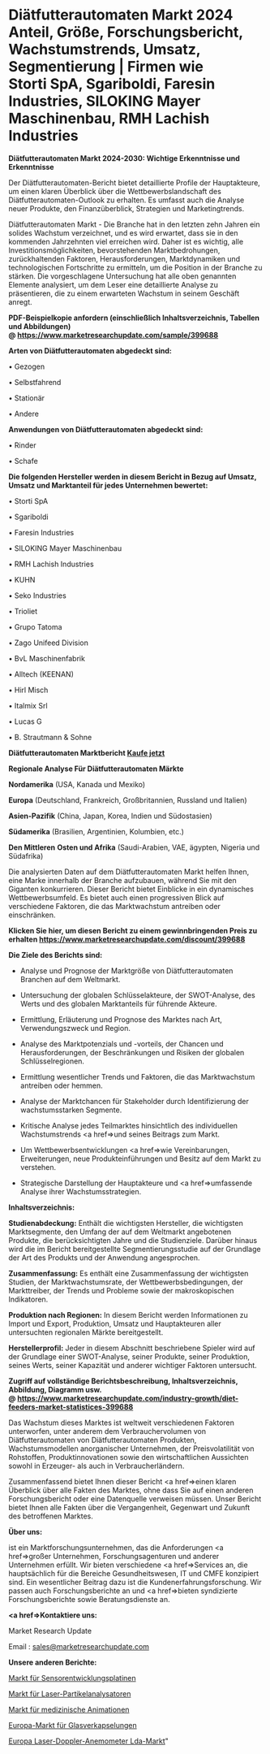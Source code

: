 # Diätfutterautomaten Markt 2024 Anteil, Größe, Forschungsbericht, Wachstumstrends, Umsatz, Segmentierung | Firmen wie Storti SpA, Sgariboldi, Faresin Industries, SILOKING Mayer Maschinenbau, RMH Lachish Industries

<strong>Diätfutterautomaten Markt 2024-2030: Wichtige Erkenntnisse und Erkenntnisse</strong>

Der Diätfutterautomaten-Bericht bietet detaillierte Profile der Hauptakteure, um einen klaren Überblick über die Wettbewerbslandschaft des Diätfutterautomaten-Outlook zu erhalten. Es umfasst auch die Analyse neuer Produkte, den Finanzüberblick, Strategien und Marketingtrends.

Diätfutterautomaten Markt - Die Branche hat in den letzten zehn Jahren ein solides Wachstum verzeichnet, und es wird erwartet, dass sie in den kommenden Jahrzehnten viel erreichen wird. Daher ist es wichtig, alle Investitionsmöglichkeiten, bevorstehenden Marktbedrohungen, zurückhaltenden Faktoren, Herausforderungen, Marktdynamiken und technologischen Fortschritte zu ermitteln, um die Position in der Branche zu stärken. Die vorgeschlagene Untersuchung hat alle oben genannten Elemente analysiert, um dem Leser eine detaillierte Analyse zu präsentieren, die zu einem erwarteten Wachstum in seinem Geschäft anregt.

<strong><b>PDF-Beispielkopie anfordern (einschließlich Inhaltsverzeichnis, Tabellen und Abbildungen) @ </b></strong><strong><a href=https://www.marketresearchupdate.com/sample/399688><strong>https://www.marketresearchupdate.com/sample/399688</u></a></strong></strong>

<strong>Arten von Diätfutterautomaten abgedeckt sind:</strong>

• Gezogen

• Selbstfahrend

• Stationär

• Andere

<strong>Anwendungen von Diätfutterautomaten abgedeckt sind:</strong>

• Rinder

• Schafe

<strong>Die folgenden Hersteller werden in diesem Bericht in Bezug auf Umsatz, Umsatz und Marktanteil für jedes Unternehmen bewertet:</strong>

• Storti SpA

• Sgariboldi

• Faresin Industries

• SILOKING Mayer Maschinenbau

• RMH Lachish Industries

• KUHN

• Seko Industries

• Trioliet

• Grupo Tatoma

• Zago Unifeed Division

• BvL Maschinenfabrik

• Alltech (KEENAN)

• Hirl Misch

• Italmix Srl

• Lucas G

• B. Strautmann & Sohne

<strong>Diätfutterautomaten Marktbericht <a href=https://www.marketresearchupdate.com/buynow/399688>Kaufe jetzt</a></strong>

<strong>Regionale Analyse Für Diätfutterautomaten Märkte</strong>

<strong>Nordamerika</strong> (USA, Kanada und Mexiko)

<strong>Europa</strong> (Deutschland, Frankreich, Großbritannien, Russland und Italien)

<strong>Asien-Pazifik</strong> (China, Japan, Korea, Indien und Südostasien)

<strong>Südamerika</strong> (Brasilien, Argentinien, Kolumbien, etc.)

<strong>Den Mittleren</strong> <strong>Osten und Afrika</strong> (Saudi-Arabien, VAE, ägypten, Nigeria und Südafrika)

Die analysierten Daten auf dem Diätfutterautomaten Markt helfen Ihnen, eine Marke innerhalb der Branche aufzubauen, während Sie mit den Giganten konkurrieren. Dieser Bericht bietet Einblicke in ein dynamisches Wettbewerbsumfeld. Es bietet auch einen progressiven Blick auf verschiedene Faktoren, die das Marktwachstum antreiben oder einschränken.

<strong>Klicken Sie hier, um diesen Bericht zu einem gewinnbringenden Preis zu erhalten
</strong><strong><a href=https://www.marketresearchupdate.com/discount/399688>https://www.marketresearchupdate.com/discount/399688</b></u></strong></a>

<strong>Die Ziele des Berichts sind:</strong>

- Analyse und Prognose der Marktgröße von Diätfutterautomaten Branchen auf dem Weltmarkt.

- Untersuchung der globalen Schlüsselakteure, der SWOT-Analyse, des Werts und des globalen Marktanteils für führende Akteure.

- Ermittlung, Erläuterung und Prognose des Marktes nach Art, Verwendungszweck und Region.

- Analyse des Marktpotenzials und -vorteils, der Chancen und Herausforderungen, der Beschränkungen und Risiken der globalen Schlüsselregionen.

- Ermittlung wesentlicher Trends und Faktoren, die das Marktwachstum antreiben oder hemmen.

- Analyse der Marktchancen für Stakeholder durch Identifizierung der wachstumsstarken Segmente.

- Kritische Analyse jedes Teilmarktes hinsichtlich des individuellen Wachstumstrends <a href=>und</a> seines Beitrags zum Markt.

- Um Wettbewerbsentwicklungen <a href=>wie</a> Vereinbarungen, Erweiterungen, neue Produkteinführungen und Besitz auf dem Markt zu verstehen.

- Strategische Darstellung der Hauptakteure und <a href=>umfas</a>sende Analyse ihrer Wachstumsstrategien.

<strong>Inhaltsverzeichnis:</strong>

<strong>Studienabdeckung:</strong> Enthält die wichtigsten Hersteller, die wichtigsten Marktsegmente, den Umfang der auf dem Weltmarkt angebotenen Produkte, die berücksichtigten Jahre und die Studienziele. Darüber hinaus wird die im Bericht bereitgestellte Segmentierungsstudie auf der Grundlage der Art des Produkts und der Anwendung angesprochen.

<strong>Zusammenfassung:</strong> Es enthält eine Zusammenfassung der wichtigsten Studien, der Marktwachstumsrate, der Wettbewerbsbedingungen, der Markttreiber, der Trends und Probleme sowie der makroskopischen Indikatoren.

<strong>Produktion nach Regionen:</strong> In diesem Bericht werden Informationen zu Import und Export, Produktion, Umsatz und Hauptakteuren aller untersuchten regionalen Märkte bereitgestellt.

<strong>Herstellerprofil:</strong> Jeder in diesem Abschnitt beschriebene Spieler wird auf der Grundlage einer SWOT-Analyse, seiner Produkte, seiner Produktion, seines Werts, seiner Kapazität und anderer wichtiger Faktoren untersucht.

<strong><b>Zugriff auf vollständige Berichtsbeschreibung, Inhaltsverzeichnis, Abbildung, Diagramm usw. @ </b></strong><strong><a href=https://www.marketresearchupdate.com/industry-growth/diet-feeders-market-statistices-399688>https://www.marketresearchupdate.com/industry-growth/diet-feeders-market-statistices-399688</a></strong>

Das Wachstum dieses Marktes ist weltweit verschiedenen Faktoren unterworfen, unter anderem dem Verbrauchervolumen von Diätfutterautomaten von Diätfutterautomaten Produkten, Wachstumsmodellen anorganischer Unternehmen, der Preisvolatilität von Rohstoffen, Produktinnovationen sowie den wirtschaftlichen Aussichten sowohl in Erzeuger- als auch in Verbraucherländern.

Zusammenfassend bietet Ihnen dieser Bericht <a href=>einen</a> klaren Überblick über alle Fakten des Marktes, ohne dass Sie auf einen anderen Forschungsbericht oder eine Datenquelle verweisen müssen. Unser Bericht bietet Ihnen alle Fakten über die Vergangenheit, Gegenwart und Zukunft des betroffenen Marktes.

<strong>Über uns:</strong>

 ist ein Marktforschungsunternehmen, das die Anforderungen <a href=>großer</a> Unternehmen, Forschungsagenturen und anderer Unternehmen erfüllt. Wir bieten verschiedene <a href=>Services</a> an, die hauptsächlich für die Bereiche Gesundheitswesen, IT und CMFE konzipiert sind. Ein wesentlicher Beitrag dazu ist die Kundenerfahrungsforschung. Wir passen auch Forschungsberichte an und <a href=>bieten</a> syndizierte Forschungsberichte sowie Beratungsdienste an.

<strong><a href=>Kontaktiere uns:</a></strong>

Market Research Update

Email : sales@marketresearchupdate.com

<strong>Unsere anderen Berichte:</strong>

<a href=https://www.linkedin.com/pulse/sensor-development-boards-market-size-growth-set-surge>Markt für Sensorentwicklungsplatinen</a>

<a href=https://www.linkedin.com/pulse/laser-particle-analyzer-market-top-leading-vendors-artium>Markt für Laser-Partikelanalysatoren</a>

<a href=https://www.linkedin.com/pulse/medical-animation-market-sizing-up-anticipating-trends>Markt für medizinische Animationen</a>

<a href=https://www.linkedin.com/pulse/europe-glass-encapsulation-market-2023-booming>Europa-Markt für Glasverkapselungen</a>

<a href=https://www.linkedin.com/pulse/europe-laser-doppler-anemometers-lda-market>Europa Laser-Doppler-Anemometer Lda-Markt</a>"
